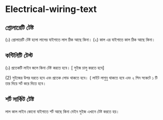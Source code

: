 # Electrical-wiring-text

## প্রোলারেটি টেষ্ট

(১) প্রোলারেটি টেষ্ট হলো লালের যাইগাতে লাল ঠিক আছে কিনা।
(২) কাল এর যাইগাতে কাল ঠিক আছে কিনা।



## কন্টিনিটি টেস্ট

(১) প্রতেকটি লাইন জলে কিনা টেষ্ট করতে হবে। [ সুইজ চালু করতে হবে]

(2) সুইজের উপর দরতে হবে এবং প্রতেক লোড থাকতে হবে। ( লাইট লাগুনু থাকতে হবে এবং ২ পিন সকেটে ১ টি তার দিয়ে সর্ট করে দিতে হবে।

## শর্ট সার্কিট টেষ্ট

লাল কাল লাইন কোনো যাইগাতে শর্ট আছে কিনা মেইন সুইজ এখানে টেষ্ট করতে হয়।


